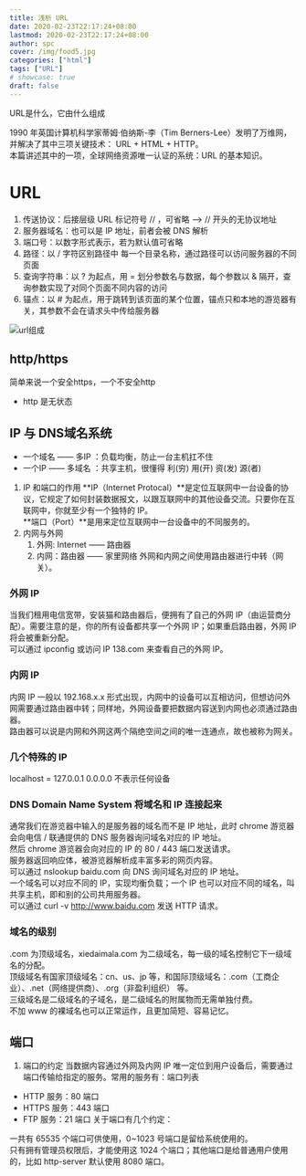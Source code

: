 ```yaml
---
title: 浅析 URL
date: 2020-02-23T22:17:24+08:00
lastmod: 2020-02-23T22:17:24+08:00
author: spc
cover: /img/food5.jpg
categories: ["html"]
tags: ["URL"]
# showcase: true
draft: false
---
```


URL是什么，它由什么组成

<!--more-->
1990 年英国计算机科学家蒂姆·伯纳斯-李（Tim Berners-Lee）发明了万维网，并解决了其中三项关键技术： URL + HTML + HTTP。  
本篇讲述其中的一项，全球网络资源唯一认证的系统：URL 的基本知识。

# URL

1. 传送协议：后接层级 URL 标记符号 // ，可省略 —> // 开头的无协议地址  
2. 服务器域名：也可以是 IP 地址，前者会被 DNS 解析 
3. 端口号：以数字形式表示，若为默认值可省略  
4. 路径：以 / 字符区别路径中 每一个目录名称，通过路径可以访问服务器的不同页面
5. 查询字符串：以 ? 为起点，用 = 划分参数名与数据，每个参数以 & 隔开，查询参数实现了对同个页面不同内容的访问 
6. 锚点：以 # 为起点，用于跳转到该页面的某个位置，锚点只和本地的游览器有关，其参数不会在请求头中传给服务器 

![url组成](/posts/img/url.png)

## http/https
简单来说一个安全https，一个不安全http
* http 是无状态


## IP 与 DNS域名系统

* 一个域名 —— 多IP ：负载均衡，防止一台主机扛不住
* 一个IP —— 多域名 ：共享主机，很懂得 利(穷) 用(开) 资(发) 源(者)
1. IP 和端口的作用
**IP（Internet Protocal）**是定位互联网中一台设备的协议，它规定了如何封装数据报文，以跟互联网中的其他设备交流。只要你在互联网中，你就至少有一个独特的 IP。  
**端口（Port）**是用来定位互联网中一台设备中的不同服务的。
2. 内网与外网
   1. 外网: Internet —— 路由器
   2. 内网：路由器 —— 家里网络
外网和内网之间使用路由器进行中转（网关）。

### 外网 IP
当我们租用电信宽带，安装猫和路由器后，便拥有了自己的外网 IP（由运营商分配）。需要注意的是，你的所有设备都共享一个外网 IP；如果重启路由器，外网 IP 将会被重新分配。  
可以通过 ipconfig 或访问 IP 138.com 来查看自己的外网 IP。  

### 内网 IP
内网 IP 一般以 192.168.x.x 形式出现，内网中的设备可以互相访问，但想访问外网需要通过路由器中转；同样地，外网设备要把数据内容送到内网也必须通过路由器。  
路由器可以说是内网和外网这两个隔绝空间之间的唯一连通点，故也被称为网关。  
### 几个特殊的 IP
localhost = 127.0.0.1 
0.0.0.0 不表示任何设备

### DNS Domain Name System 将域名和 IP 连接起来
通常我们在游览器中输入的是服务器的域名而不是 IP 地址，此时 chrome 游览器会向电信 / 联通提供的 DNS 服务器询问域名对应的 IP 地址。  
然后 chrome 游览器会向对应的 IP 的 80 / 443 端口发送请求。  
服务器返回响应体，被游览器解析成丰富多彩的网页内容。  
可以通过 nslookup baidu.com 向 DNS 询问域名对应的 IP 地址。  
一个域名可以对应不同的 IP，实现均衡负载；一个 IP 也可以对应不同的域名，叫共享主机，即和别的公司共用服务器。  
可以通过 curl -v http://www.baidu.com 发送 HTTP 请求。  
### 域名的级别
.com 为顶级域名，xiedaimala.com 为二级域名，每一级的域名控制它下一级域名的分配。  
顶级域名有国家顶级域名：cn、us、jp 等，和国际顶级域名：.com（工商企业）、.net（网络提供商）、.org（非盈利组织） 等。  
三级域名是二级域名的子域名，是二级域名的附属物而无需单独付费。  
不加 www 的裸域名也可以正常运作，且更加简短、容易记忆。  


## 端口
1. 端口的约定
当数据内容通过外网及内网 IP 唯一定位到用户设备后，需要通过端口传输给指定的服务。常用的服务有：端口列表  

* HTTP 服务：80 端口
* HTTPS 服务：443 端口
* FTP 服务：21 端口
关于端口有几个约定：

一共有 65535 个端口可供使用，0~1023 号端口是留给系统使用的。  
只有拥有管理员权限后，才能使用这 1024 个端口；其他端口是给普通用户使用的，比如 http-server 默认使用 8080 端口。  





